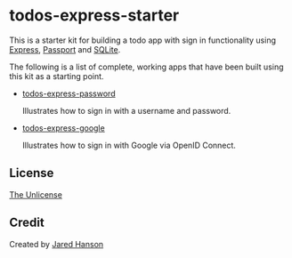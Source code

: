 # todos-express-starter

This is a starter kit for building a todo app with sign in functionality using
[Express](https://expressjs.com/), [Passport](https://www.passportjs.org/) and
[SQLite](https://www.sqlite.org/).

The following is a list of complete, working apps that have been built using
this kit as a starting point.

* [todos-express-password](https://github.com/passport/todos-express-password)

  Illustrates how to sign in with a username and password.

* [todos-express-google](https://github.com/passport/todos-express-google)

  Illustrates how to sign in with Google via OpenID Connect.

## License

[The Unlicense](https://opensource.org/licenses/unlicense)

## Credit

Created by [Jared Hanson](https://www.jaredhanson.me/)
